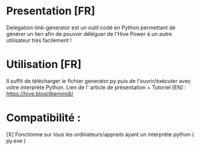 # Presentation [FR]

Delegation-link-generator est un outil codé en Python permettant de générer un lien afin de pouvoir déléguer de l'Hive Power à un autre utilisateur très facilement !

# Utilisation [FR]

Il suffit de télécharger le fichier generator.py puis de l'ouvrir/éxécuter avec votre interprète Python.
Lien de l' article de présentation + Tutoriel [EN] : https://hive.blog/@eminidi/

# Compatibilité :

[X] Fonctionne sur tous les ordinateurs/appreils ayant un interprète python ( py.exe )
